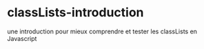 # classLists-introduction
une introduction pour mieux comprendre et tester les classLists en Javascript
